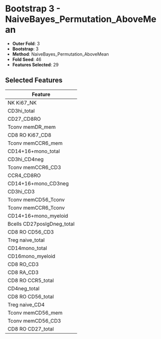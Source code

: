 # Bootstrap 3 - NaiveBayes_Permutation_AboveMean

- **Outer Fold**: 3
- **Bootstrap**: 3
- **Method**: NaiveBayes_Permutation_AboveMean
- **Fold Seed**: 46
- **Features Selected**: 29

## Selected Features

| Feature |
|---------|
| NK Ki67_NK |
| CD3hi_total |
| CD27_CD8RO |
| Tconv memDR_mem |
| CD8 RO Ki67_CD8 |
| Tconv memCCR6_mem |
| CD14+16+mono_total |
| CD3hi_CD4neg |
| Tconv memCCR6_CD3 |
| CCR4_CD8RO |
| CD14+16+mono_CD3neg |
| CD3hi_CD3 |
| Tconv memCD56_Tconv |
| Tconv memCCR6_Tconv |
| CD14+16+mono_myeloid |
| Bcells CD27posIgDneg_total |
| CD8 RO CD56_CD3 |
| Treg naive_total |
| CD14mono_total |
| CD16mono_myeloid |
| CD8 RO_CD3 |
| CD8 RA_CD3 |
| CD8 RO CCR5_total |
| CD4neg_total |
| CD8 RO CD56_total |
| Treg naive_CD4 |
| Tconv memCD56_mem |
| Tconv memCD56_CD3 |
| CD8 RO CD27_total |
